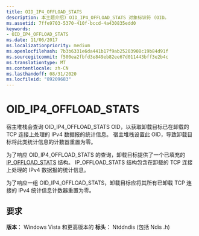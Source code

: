 ```yaml
---
title: OID_IP4_OFFLOAD_STATS
description: 本主题介绍) OID_IP4_OFFLOAD_STATS 对象标识符 (OID。
ms.assetid: 7ffe9703-5370-410f-bccd-4a430835edd0
keywords:
- OID_IP4_OFFLOAD_STATS
ms.date: 11/06/2017
ms.localizationpriority: medium
ms.openlocfilehash: 7b3b6331e6da441b17f9ab25203908c19b84d91f
ms.sourcegitcommit: f500ea2fbfd3e849eb82ee67d011443bff3e2b4c
ms.translationtype: MT
ms.contentlocale: zh-CN
ms.lasthandoff: 08/31/2020
ms.locfileid: "89209683"
---
```

# <a name="oid_ip4_offload_stats"></a>OID_IP4_OFFLOAD_STATS

宿主堆栈会查询 OID_IP4_OFFLOAD_STATS OID，以获取卸载目标已在卸载的 TCP 连接上处理的 IPv4 数据报的统计信息。 宿主堆栈设置此 OID，导致卸载目标将此类统计信息的计数器重置为零。

为了响应 OID_IP4_OFFLOAD_STATS 的查询，卸载目标提供了一个已填充的 [IP_OFFLOAD_STATS](/windows-hardware/drivers/ddi/ndischimney/ns-ndischimney-_ip_offload_stats) 结构。 IP_OFFLOAD_STATS 结构包含在卸载的 TCP 连接上处理的 IPv4 数据报的统计信息。

为了响应一组 OID_IP4_OFFLOAD_STATS，卸载目标应将其所有已卸载 TCP 连接的 IPv4 统计信息计数器重置为零。

## <a name="requirements"></a>要求

**版本**： Windows Vista 和更高版本的 **标头**： Ntddndis (包括 Ndis .h) 